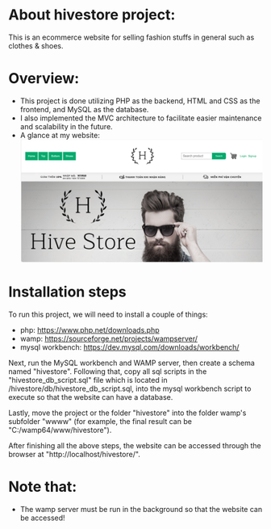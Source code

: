 # About hivestore project:
This is an ecommerce website for selling fashion stuffs in general such as clothes & shoes.

# Overview:
- This project is done utilizing PHP as the backend, HTML and CSS as the frontend, and MySQL as the database.
- I also implemented the MVC architecture to facilitate easier maintenance and scalability in the future.
- A glance at my website:
![alt text](https://github.com/ThanhVinhTong/hivestore/blob/main/hivestore_homepage.png?raw=true)

# Installation steps
To run this project, we will need to install a couple of things:
- php: https://www.php.net/downloads.php
- wamp: https://sourceforge.net/projects/wampserver/
- mysql workbench: https://dev.mysql.com/downloads/workbench/

Next, run the MySQL workbench and WAMP server, then create a schema named "hivestore". Following that, copy all sql scripts in the "hivestore_db_script.sql" file which is located in /hivestore/db/hivestore_db_script.sql, into the mysql workbench script to execute so that the website can have a database.

Lastly, move the project or the folder "hivestore" into the folder wamp's subfolder "wwww" (for example, the final result can be "C:/wamp64/www/hivestore").

After finishing all the above steps, the website can be accessed through the browser at "http://localhost/hivestore/".

# Note that: 
- The wamp server must be run in the background so that the website can be accessed!
